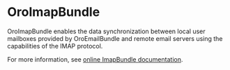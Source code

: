 # OroImapBundle

OroImapBundle enables the data synchronization between local user mailboxes provided by OroEmailBundle and remote email servers using the capabilities of the IMAP protocol.

For more information, see [online ImapBundle documentation](https://doc.oroinc.com/bundles/platform/ImapBundle/).